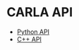 # CARLA API
* [Python API](https://carla.readthedocs.io/en/latest/python_api/)
* [C++ API](http://carla.org/Doxygen/html/dir_b9166249188ce33115fd7d5eed1849f2.html)
